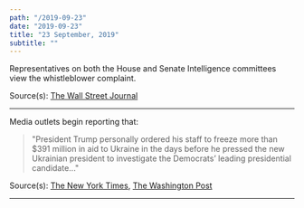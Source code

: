 ```yaml
---
path: "/2019-09-23"
date: "2019-09-23"
title: "23 September, 2019"
subtitle: ""
---
```


Representatives on both the House and Senate Intelligence committees view the whistleblower complaint. 

Source(s): <a href="https://www.wsj.com/articles/some-lawmakers-to-get-look-at-whistleblower-complaint-11569443806" target="_blank" rel="noopener norefferer">The Wall Street Journal</a>

---

Media outlets begin reporting that:

> "President Trump personally ordered his staff to freeze more than $391 million in aid to Ukraine in the days before he pressed the new Ukrainian president to investigate the Democrats’ leading presidential candidate..."

Source(s): <a href="https://www.nytimes.com/2019/09/23/us/politics/trump-un-biden-ukraine.html" target="_blank" rel="noopener norefferer">The New York Times</a>, <a href="https://www.washingtonpost.com/national-security/trump-ordered-hold-on-military-aid-days-before-calling-ukrainian-president-officials-say/2019/09/23/df93a6ca-de38-11e9-8dc8-498eabc129a0_story.html" target="_blank" rel="noopener norefferer">The Washington Post</a>

---

<tweet id="1176214515068887041"></tweet>